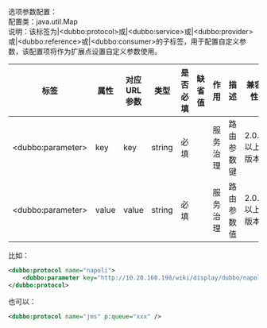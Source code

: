 选项参数配置：  
配置类：java.util.Map  
说明：该标签为|&lt;dubbo:protocol&gt;或|&lt;dubbo:service&gt;或|&lt;dubbo:provider&gt;或|&lt;dubbo:reference&gt;或|&lt;dubbo:consumer&gt;的子标签，用于配置自定义参数，该配置项将作为扩展点设置自定义参数使用。

|标签 | 属性 | 对应URL参数 | 类型 | 是否必填 | 缺省值 | 作用 | 描述 | 兼容性|
| -------- |---------|---------|---------|---------|---------|---------|---------|---------|
|&lt;dubbo:parameter&gt; | key | key | string | 必填 |   | 服务治理 | 路由参数键 | 2.0.0以上版本|
|&lt;dubbo:parameter&gt; | value | value | string | 必填 |   | 服务治理 | 路由参数值 | 2.0.0以上版本|

比如：  
```xml
<dubbo:protocol name="napoli">
    <dubbo:parameter key="http://10.20.160.198/wiki/display/dubbo/napoli.queue.name" value="xxx" />
</dubbo:protocol>
```
也可以：  
```xml
<dubbo:protocol name="jms" p:queue="xxx" />
```